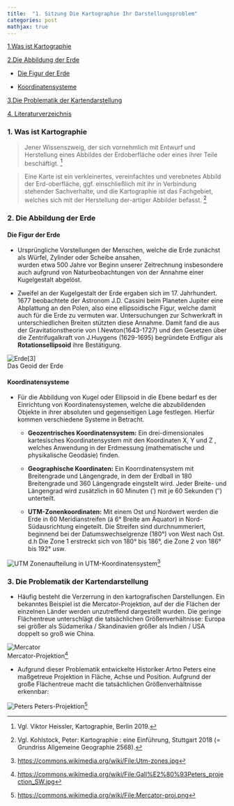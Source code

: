 ```yaml
---
title:  "1. Sitzung Die Kartographie Ihr Darstellungsproblem"
categories: post
mathjax: true
---
```


[1.Was ist Kartographie](#1-was-ist-kartograhpie?)

[2.Die Abbildung der Erde](#2-die-abbildung-der-erde)

   - [Die Figur der Erde](#die-figur-der-erde)
  
   - [Koordinatensysteme](#koordinatensysteme)

[3.Die Problematik der Kartendarstellung](#3-die-problematik-der-kartendarstellung)

[4. Literaturverzeichnis](#4-literaturverzeichnis)

### 1. Was ist Kartographie
  

> Jener Wissenszweig, der sich vornehmlich mit Entwurf und Herstellung eines Abbildes der Erdoberfläche oder eines ihrer
Teile beschäftigt. [^1]

>Eine Karte ist ein verkleinertes, vereinfachtes und verebnetes Abbild der Erd-oberfläche, ggf. einschließlich mit ihr in Verbindung stehender Sachverhalte, und die Kartographie ist das Fachgebiet, welches sich mit der Herstellung der-artiger Abbilder befasst. [^2]


### 2. Die Abbildung der Erde 


#### Die Figur der Erde 

  * Ursprüngliche Vorstellungen der Menschen, welche die Erde zunächst als Würfel, Zylinder oder Scheibe ansahen,       
    wurden etwa 500 Jahre vor Beginn unserer Zeitrechnung insbesondere auch aufgrund von Naturbeobachtungen von der 
    Annahme einer Kugelgestalt abgelöst. 
  
  * Zweifel an der Kugelgestalt der Erde ergaben sich im 17. Jahrhundert. 
    1677 beobachtete der Astronom J.D. Cassini beim Planeten Jupiter eine Abplattung an den Polen, 
    also eine ellipsoidische Figur, welche damit auch für die Erde zu vermuten war. 
    Untersuchungen zur Schwerkraft in unterschiedlichen Breiten stützten diese Annahme. 
    Damit fand die aus der Gravitationstheorie von I.Newton(1643-1727) und den Gesetzen über die Zentrifugalkraft von 
    J.Huygens (1629-1695) begründete Erdfigur als **Rotationsellipsoid** ihre Bestätigung.

  ![Erde](https://github.com/Monsieur-Park/monsieur-park.github.io/blob/master/_Images/Earth.jpg?raw=true)[3]<br>
  Das Geoid der Erde 

#### Koordinatensysteme
  * Für die Abbildung von Kugel oder Ellipsoid in die Ebene bedarf es der Einrichtung von Koordinatensystemen, 
    welche die abzubildenden Objekte in ihrer absoluten und gegenseitigen Lage festlegen. 
    Hierfür kommen verschiedene Systeme in Betracht.
      - **Geozentrisches Koordinatensystem:**  Ein drei-dimensionales kartesisches Koordinatensystem mit den Koordinaten X, Y und Z , welches Anwendung in der Erdmessung (mathematische und physikalische Geodäsie) finden.       
      - **Geographische Koordinaten:** Ein Koorrdinatensystem mit Breitengrade und Längengrade, in dem der Erdball in 180 Breitengrade und 360 Längengrade eingstellt wird. Jeder Breite- und Längengrad wird zusätzlich in 60 Minuten (′) mit je 60 Sekunden (″) unterteilt.
      
      - **UTM-Zonenkoordinaten:** Mit einem Ost und Nordwert werden die Erde in 60 Meridianstreifen  (á 6° Breite am Äquator) in Nord-Südausrichtung eingeteilt. Die Streifen sind durchnummeriert, beginnend bei der Datumswechselgrenze (180°) von West nach Ost. d.h Die Zone 1 erstreckt sich von 180° bis 186°, die Zone 2 von 186° bis 192° usw.

![UTM](https://github.com/Monsieur-Park/monsieur-park.github.io/blob/master/_Images/UTM.jpg?raw=true)
Zonenaufteilung in UTM-Koordinatensystem[^4]

### 3. Die Problematik der Kartendarstellung
  * Häufig besteht die Verzerrung in den kartografischen Darstellungen. Ein bekanntes Beispiel ist die Mercator-Projektion, auf der die Flächen der einzelnen Länder werden unzutreffend dargestellt wurden. Die geringe Flächentreue unterschlägt die tatsächlichen Größenverhältnisse: Europa sei größer als Südamerika / Skandinavien größer als Indien / USA doppelt so groß wie China.

![Mercator](https://github.com/Monsieur-Park/monsieur-park.github.io/blob/master/_Images/Mercator.png?raw=true)    
Mercator-Projektion[^5]

 * Aufgrund dieser Problematik entwickelte Historiker Artno Peters eine maßgetreue Projektion in Fläche, Achse und Position. Aufgrund der große Flächentreue macht die tatsächlichen Größenverhältnisse erkennbar: 

![Peters](https://github.com/Monsieur-Park/monsieur-park.github.io/blob/master/_Images/Gall%E2%80%93Peters.jpg?raw=true)
Peters-Projektion[^6]


[^1]: Vgl. Viktor Heissler, Kartographie, Berlin 2019. 

[^2]: Vgl. Kohlstock, Peter: Kartographie : eine Einführung, Stuttgart 2018 (= Grundriss Allgemeine Geographie 2568).

[^3]: https://www.esa.int/ESA_Multimedia/Images/2014/07/2011_GOCE_geoid

[^4]: https://commons.wikimedia.org/wiki/File:Utm-zones.jpg

[^5]: https://commons.wikimedia.org/wiki/File:Gall%E2%80%93Peters_projection_SW.jpg

[^6]: https://commons.wikimedia.org/wiki/File:Mercator-proj.png
